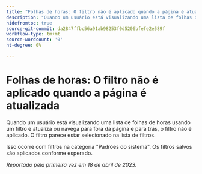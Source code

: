 ```yaml
---
title: "Folhas de horas: O filtro não é aplicado quando a página é atualizada"
description: "Quando um usuário está visualizando uma lista de folhas de horas usando um filtro e atualiza ou navega para fora da página e para trás, o filtro não é aplicado. O filtro parece estar selecionado na lista de filtros."
hidefromtoc: true
source-git-commit: da2847ffbc56a91ab98253f0d5206bfefe2e589f
workflow-type: tm+mt
source-wordcount: '0'
ht-degree: 0%

---
```



# Folhas de horas: O filtro não é aplicado quando a página é atualizada

Quando um usuário está visualizando uma lista de folhas de horas usando um filtro e atualiza ou navega para fora da página e para trás, o filtro não é aplicado. O filtro parece estar selecionado na lista de filtros.

Isso ocorre com filtros na categoria &quot;Padrões do sistema&quot;. Os filtros salvos são aplicados conforme esperado.

_Reportado pela primeira vez em 18 de abril de 2023._


